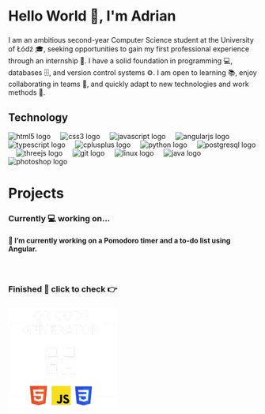 <h1 align="left">Hello World 👋, I'm Adrian</h1>

###

<p align="left">I am an ambitious second-year Computer Science student at the University of Łódź 🎓, seeking opportunities to gain my first professional experience through an internship 💼. I have a solid foundation in programming 💻, databases 🗄️, and version control systems ⚙️. I am open to learning 📚, enjoy collaborating in teams 🤝, and quickly adapt to new technologies and work methods 🔧.</p>


###

<h2 align="left">Technology</h2>



<div align="left">
  <img src="https://cdn.jsdelivr.net/gh/devicons/devicon/icons/html5/html5-original.svg" height="40" alt="html5 logo"  />
  <img width="12" />
  <img src="https://cdn.jsdelivr.net/gh/devicons/devicon/icons/css3/css3-original.svg" height="40" alt="css3 logo"  />
  <img width="12" />
  <img src="https://cdn.jsdelivr.net/gh/devicons/devicon/icons/javascript/javascript-original.svg" height="40" alt="javascript logo"  />
  <img width="12" />
  <img src="https://cdn.jsdelivr.net/gh/devicons/devicon/icons/angularjs/angularjs-original.svg" height="40" alt="angularjs logo"  />
  <img width="12" />
  <img src="https://cdn.jsdelivr.net/gh/devicons/devicon/icons/typescript/typescript-original.svg" height="40" alt="typescript logo"  />
  <img width="12" />
  <img src="https://cdn.jsdelivr.net/gh/devicons/devicon/icons/cplusplus/cplusplus-original.svg" height="40" alt="cplusplus logo"  />
  <img width="12" />
  <img src="https://cdn.jsdelivr.net/gh/devicons/devicon/icons/python/python-original.svg" height="40" alt="python logo"  />
  <img width="12" />
  <img src="https://cdn.jsdelivr.net/gh/devicons/devicon/icons/postgresql/postgresql-original.svg" height="40" alt="postgresql logo"  />
  <img width="12" />
  <img src="https://cdn.jsdelivr.net/gh/devicons/devicon/icons/threejs/threejs-original.svg" height="40" alt="threejs logo"  />
  <img width="12" />
  <img src="https://cdn.jsdelivr.net/gh/devicons/devicon/icons/git/git-original.svg" height="40" alt="git logo"  />
  <img width="12" />
  <img src="https://cdn.jsdelivr.net/gh/devicons/devicon/icons/linux/linux-original.svg" height="40" alt="linux logo"  />
  <img width="12" />
  <img src="https://cdn.jsdelivr.net/gh/devicons/devicon/icons/java/java-original.svg" height="40" alt="java logo"  />
  <img width="12" />
  <img src="https://cdn.jsdelivr.net/gh/devicons/devicon/icons/photoshop/photoshop-plain.svg" height="40" alt="photoshop logo"  />
</div>


###

<h1 align="left">Projects</h1>



<h3 align="left">Currently 💻 working on...</h3>



<h4 align="left">🔭 I’m currently working on a Pomodoro timer and a to-do list using Angular.</h4>

###

<br>
<h3 align="left" decoration=="none">Finished 🎉 click to check 👉</h3>

###

<div align="left">
  <a href="https://lem-qr.web.app/" target="_blank">
    <img height="200" src="https://github.com/lemur114/lemur114/blob/main/photos/1-removebg-preview.png?raw=true" />
  </a>
</div>


###
